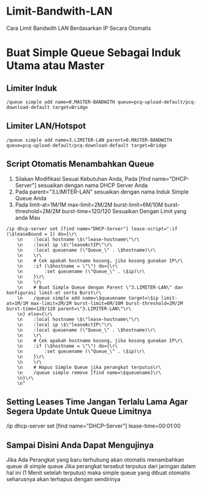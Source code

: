 # Limit-Bandwith-LAN
Cara Limit Bandwith LAN Berdasarkan IP Secara Otomatis

# Buat Simple Queue Sebagai Induk Utama atau Master
## Limiter Induk
```
/queue simple add name=0.MASTER-BANDWITH queue=pcq-upload-default/pcq-download-default target=Bridge
```
## Limiter LAN/Hotspot
```
/queue simple add name=3.LIMITER-LAN parent=0.MASTER-BANDWITH queue=pcq-upload-default/pcq-download-default target=Bridge
```
## Script Otomatis Menambahkan Queue
1. Silakan Modifikasi Sesuai Kebutuhan Anda, Pada [find name="DHCP-Server"] sesuaikan dengan nama DHCP Server Anda
2. Pada parent=\"3.LIMITER-LAN\" sesuaikan dengan nama Induk Simple Queue Anda
3. Pada limit-at=1M/1M max-limit=2M/2M burst-limit=6M/10M burst-threshold=2M/2M burst-time=120/120 Sesuaikan Dengan Limit yang anda Mau
```
/ip dhcp-server set [find name="DHCP-Server"] lease-script=":if (\$leaseBound = 1) do={\r\
    \n    :local hostname \$\"lease-hostname\"\r\
    \n    :local ip \$\"leaseActIP\"\r\
    \n    :local queuename (\"Queue_\" . \$hostname)\r\
    \n    \r\
    \n    # Cek apakah hostname kosong, jika kosong gunakan IP\r\
    \n    :if (\$hostname = \"\") do={\r\
    \n        :set queuename (\"Queue_\" . \$ip)\r\
    \n    }\r\
    \n    \r\
    \n    # Buat Simple Queue dengan Parent \"3.LIMITER-LAN\" dan konfigurasi limit-at serta Burst\r\
    \n    /queue simple add name=\$queuename target=\$ip limit-at=1M/1M max-limit=2M/2M burst-limit=6M/10M burst-threshold=2M/2M burst-time=120/120 parent=\"3.LIMITER-LAN\"\r\
    \n} else={\r\
    \n    :local hostname \$\"lease-hostname\"\r\
    \n    :local ip \$\"leaseActIP\"\r\
    \n    :local queuename (\"Queue_\" . \$hostname)\r\
    \n    \r\
    \n    # Cek apakah hostname kosong, jika kosong gunakan IP\r\
    \n    :if (\$hostname = \"\") do={\r\
    \n        :set queuename (\"Queue_\" . \$ip)\r\
    \n    }\r\
    \n    \r\
    \n    # Hapus Simple Queue jika perangkat terputus\r\
    \n    /queue simple remove [find name=\$queuename]\r\
    \n}\r\
    \n"
```
## Setting Leases Time Jangan Terlalu Lama Agar Segera Update Untuk Queue Limitnya
/ip dhcp-server set [find name="DHCP-Server"] lease-time=00:01:00

## Sampai Disini Anda Dapat Mengujinya
Jika Ada Perangkat yang baru terhubung akan otomatis menambahkan queue di simple queue
Jika perangkat tersebut terputus dari jaringan dalam hal ini (1 Menit setelah terputus) maka simple queue yang dibuat otomatis seharusnya akan terhapus dengan sendirinya
